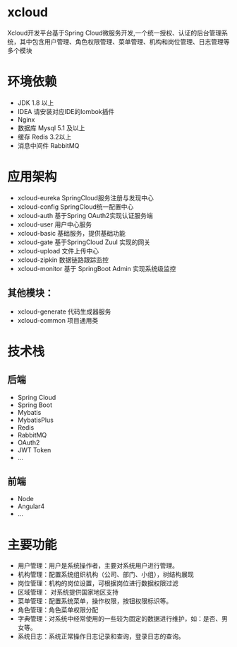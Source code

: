# xcloud
  Xcloud开发平台基于Spring Cloud微服务开发,一个统一授权、认证的后台管理系统，其中包含用户管理、角色权限管理、菜单管理、机构和岗位管理、日志管理等多个模块
# 环境依赖
- JDK 1.8 以上
- IDEA 请安装对应IDE的lombok插件
- Nginx 
- 数据库 Mysql 5.1 及以上
- 缓存 Redis 3.2以上
- 消息中间件 RabbitMQ 
# 应用架构
- xcloud-eureka SpringCloud服务注册与发现中心
- xcloud-config SpringCloud统一配置中心
- xcloud-auth 基于Spring OAuth2实现认证服务端
- xcloud-user 用户中心服务
- xcloud-basic 基础服务，提供基础功能
- xcloud-gate 基于SpringCloud Zuul 实现的网关 
- xcloud-upload 文件上传中心
- xcloud-zipkin  数据链路跟踪监控
- xcloud-monitor 基于 SpringBoot Admin 实现系统级监控
## 其他模块：
- xcloud-generate 代码生成器服务
- xcloud-common 项目通用类

# 技术栈
## 后端
-	Spring Cloud
-	Spring Boot
-	Mybatis
-	MybatisPlus
-	Redis
-	RabbitMQ
-	OAuth2
-	JWT Token
-	…
## 前端
-	Node
-	Angular4
-	…

# 主要功能
-	用户管理：用户是系统操作者，主要对系统用户进行管理。
-	机构管理：配置系统组织机构（公司、部门、小组），树结构展现 
-	岗位管理：机构的岗位设置，可根据岗位进行数据权限过滤
-	区域管理： 对系统提供国家地区支持
-	菜单管理：配置系统菜单，操作权限，按钮权限标识等。
-	角色管理：角色菜单权限分配
-	字典管理：对系统中经常使用的一些较为固定的数据进行维护，如：是否、男女等。
-	系统日志：系统正常操作日志记录和查询，登录日志的查询。

